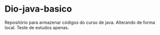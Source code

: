 # Dio-java-basico
Repositório para armazenar códigos do curso de java.
Alterando de forma local. 
Teste de estudos apenas.